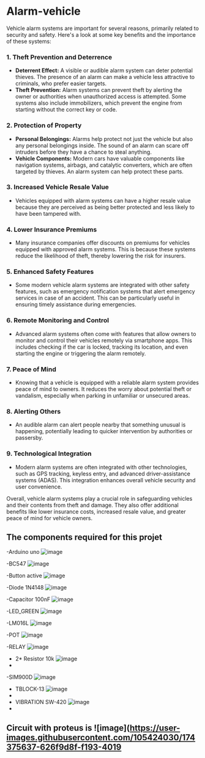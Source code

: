 # Alarm-vehicle

Vehicle alarm systems are important for several reasons, primarily related to security and safety. Here's a look at some key benefits and the importance of these systems:

### 1. **Theft Prevention and Deterrence**
- **Deterrent Effect:** A visible or audible alarm system can deter potential thieves. The presence of an alarm can make a vehicle less attractive to criminals, who prefer easier targets.
- **Theft Prevention:** Alarm systems can prevent theft by alerting the owner or authorities when unauthorized access is attempted. Some systems also include immobilizers, which prevent the engine from starting without the correct key or code.

### 2. **Protection of Property**
- **Personal Belongings:** Alarms help protect not just the vehicle but also any personal belongings inside. The sound of an alarm can scare off intruders before they have a chance to steal anything.
- **Vehicle Components:** Modern cars have valuable components like navigation systems, airbags, and catalytic converters, which are often targeted by thieves. An alarm system can help protect these parts.

### 3. **Increased Vehicle Resale Value**
- Vehicles equipped with alarm systems can have a higher resale value because they are perceived as being better protected and less likely to have been tampered with.

### 4. **Lower Insurance Premiums**
- Many insurance companies offer discounts on premiums for vehicles equipped with approved alarm systems. This is because these systems reduce the likelihood of theft, thereby lowering the risk for insurers.

### 5. **Enhanced Safety Features**
- Some modern vehicle alarm systems are integrated with other safety features, such as emergency notification systems that alert emergency services in case of an accident. This can be particularly useful in ensuring timely assistance during emergencies.

### 6. **Remote Monitoring and Control**
- Advanced alarm systems often come with features that allow owners to monitor and control their vehicles remotely via smartphone apps. This includes checking if the car is locked, tracking its location, and even starting the engine or triggering the alarm remotely.

### 7. **Peace of Mind**
- Knowing that a vehicle is equipped with a reliable alarm system provides peace of mind to owners. It reduces the worry about potential theft or vandalism, especially when parking in unfamiliar or unsecured areas.

### 8. **Alerting Others**
- An audible alarm can alert people nearby that something unusual is happening, potentially leading to quicker intervention by authorities or passersby.

### 9. **Technological Integration**
- Modern alarm systems are often integrated with other technologies, such as GPS tracking, keyless entry, and advanced driver-assistance systems (ADAS). This integration enhances overall vehicle security and user convenience.

Overall, vehicle alarm systems play a crucial role in safeguarding vehicles and their contents from theft and damage. They also offer additional benefits like lower insurance costs, increased resale value, and greater peace of mind for vehicle owners.

## The components required for this projet
-Arduino uno ![image](https://user-images.githubusercontent.com/105424030/174350010-5d2ea934-e236-4961-98d7-d8bec1cf19a3.png)

-BC547 ![image](https://user-images.githubusercontent.com/105424030/174350672-71726d88-0a64-4ec8-b146-7492c5aba117.png)

-Button active ![image](https://user-images.githubusercontent.com/105424030/174352106-ddb51272-b7a5-45b9-9319-97c0afaee4e2.png)

-Diode 1N4148 ![image](https://user-images.githubusercontent.com/105424030/174352550-9d1e053d-c465-42cc-afd2-d8bbfde65c9d.png)

-Capacitor 100nF ![image](https://user-images.githubusercontent.com/105424030/174353506-d5993710-b6ed-4ebf-8aaa-56fd11371488.png)

-LED_GREEN ![image](https://user-images.githubusercontent.com/105424030/174353835-b621339d-a25f-4ba8-9f16-16c438dee6bf.png)

-LM016L ![image](https://user-images.githubusercontent.com/105424030/174354187-94fa56e7-a04a-4dce-a131-287dd4a421ec.png)

-POT ![image](https://user-images.githubusercontent.com/105424030/174355868-372b672a-2d0f-41f7-8fdb-eb1e6d564307.png)

-RELAY ![image](https://user-images.githubusercontent.com/105424030/174356573-c3dfc98b-6731-43ee-aa88-d8c53f4ca740.png)

- 2* Resistor 10k ![image](https://user-images.githubusercontent.com/105424030/174356938-c29d4f8f-8606-4e5c-a2ca-35cca64c6abd.png)
- 
-SIM900D ![image](https://user-images.githubusercontent.com/105424030/174357171-ff79bda4-faab-45f4-9064-77f91b71a6d8.png)

- TBLOCK-13 ![image](https://user-images.githubusercontent.com/105424030/174357760-383cebb1-93aa-47f2-8456-10e87cb611de.png)
- 
- VIBRATION SW-420 ![image](https://user-images.githubusercontent.com/105424030/174358113-2cafa765-a8c7-488b-818a-5543493489c4.png)
- 
## Circuit with proteus is ![image](https://user-images.githubusercontent.com/105424030/174375637-626f9d8f-f193-4019

